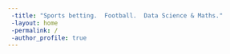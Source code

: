 ```yaml
---
 -title: "Sports betting.  Football.  Data Science & Maths."
 -layout: home
 -permalink: /
 -author_profile: true
--- 
```

